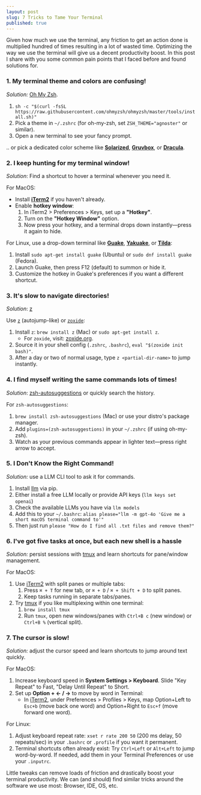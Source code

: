 ```yaml
---
layout: post
slug: 7 Tricks to Tame Your Terminal
published: true
---
```


Given how much we use the terminal, any friction to get an action done is multiplied hundred of times resulting in a lot of wasted time. Optimizing the way we use the terminal will give us a decent productivity boost. In this post I share with you some common pain points that I faced before and found solutions for.

### 1. My terminal theme and colors are confusing!
*Solution:* [Oh My Zsh](https://ohmyz.sh/).

1. `sh -c "$(curl -fsSL https://raw.githubusercontent.com/ohmyzsh/ohmyzsh/master/tools/install.sh)"`
2. Pick a theme in `~/.zshrc` (for oh-my-zsh, set `ZSH_THEME="agnoster"` or similar).
3. Open a new terminal to see your fancy prompt.

.. or pick a dedicated color scheme like [**Solarized**](https://ethanschoonover.com/solarized/), [**Gruvbox**](https://github.com/morhetz/gruvbox), or [**Dracula**](https://draculatheme.com/).

### 2. I keep hunting for my terminal window!
*Solution*: Find a shortcut to hover a terminal whenever you need it.

For MacOS:
- Install [**iTerm2**](https://iterm2.com/) if you haven't already.
- Enable **hotkey window**:
    1. In iTerm2 > Preferences > Keys, set up a **"Hotkey"**.
    2. Turn on the **"Hotkey Window"** option.
    3. Now press your hotkey, and a terminal drops down instantly—press it again to hide.

For Linux, use a drop-down terminal like [**Guake**](http://guake-project.org/), [**Yakuake**](https://apps.kde.org/yakuake/), or [**Tilda**](https://github.com/lanoxx/tilda):
1. Install `sudo apt-get install guake` (Ubuntu) or `sudo dnf install guake` (Fedora).
2. Launch Guake, then press F12 (default) to summon or hide it.
3. Customize the hotkey in Guake's preferences if you want a different shortcut.

### 3. It's slow to navigate directories!
*Solution*: [z](https://github.com/rupa/z)

Use [`z`](https://github.com/rupa/z) (autojump-like) or [`zoxide`](https://github.com/ajeetdsouza/zoxide):
1. Install `z`: `brew install z` (Mac) or `sudo apt-get install z`.
    - For `zoxide`, visit: [zoxide.org](https://github.com/ajeetdsouza/zoxide).
2. Source it in your shell config (`.zshrc`, `.bashrc`), `eval "$(zoxide init bash)"`.
3. After a day or two of normal usage, type `z <partial-dir-name>` to jump instantly.

### 4. I find myself writing the same commands lots of times!
*Solution*: [zsh-autosuggestions](https://github.com/zsh-users/zsh-autosuggestions) or quickly search the history.

For `zsh-autosuggestions`:
1. `brew install zsh-autosuggestions` (Mac) or use your distro's package manager.
2. Add `plugins=(zsh-autosuggestions)` in your `~/.zshrc` (if using oh-my-zsh).
3. Watch as your previous commands appear in lighter text—press right arrow to accept.

### 5. I Don't Know the Right Command!
*Solution:* use a LLM CLI tool to ask it for commands. 

1. Install [llm](https://llm.datasette.io/en/stable/) via pip.
2. Either install a free LLM locally or provide API keys (`llm keys set openai`)
3. Check the available LLMs you have via `llm models`
4. Add this to your `~/.bashrc`: `alias please="llm -m gpt-4o 'Give me a short macOS terminal command to'"`
5. Then just run `please "How do I find all .txt files and remove them?"`

### 6. I've got five tasks at once, but each new shell is a hassle
*Solution:* persist sessions with [tmux](https://github.com/tmux/tmux) and learn shortcuts for pane/window management.

For MacOS:
1. Use [iTerm2](https://iterm2.com/) with split panes or multiple tabs:
    1. Press `⌘ + T` for new tab, or `⌘ + D` / `⌘ + Shift + D` to split panes.
    2. Keep tasks running in separate tabs/panes.
2. Try [tmux](https://github.com/tmux/tmux) if you like multiplexing within one terminal:
    1. `brew install tmux`
    2. Run `tmux`, open new windows/panes with `Ctrl+B c` (new window) or `Ctrl+B %` (vertical split).

### 7. The cursor is slow!
*Solution:* adjust the cursor speed and learn shortcuts to jump around text quickly.

For MacOS:
1. Increase keyboard speed in **System Settings > Keyboard**. Slide "Key Repeat" to Fast, "Delay Until Repeat" to Short.
2. Set up **Option + ← / →** to move by word in Terminal:
    - In [iTerm2](https://iterm2.com/), under Preferences > Profiles > Keys, map Option+Left to `Esc+b` (move back one word) and Option+Right to `Esc+f` (move forward one word).

For Linux:
1. Adjust keyboard repeat rate: `xset r rate 200 50` (200 ms delay, 50 repeats/sec) in your `.bashrc` or `.profile` if you want it permanent.
2. Terminal shortcuts often already exist: Try `Ctrl+Left` or `Alt+Left` to jump word-by-word. If needed, add them in your Terminal Preferences or use your `.inputrc`.

Little tweaks can remove loads of friction and drastically boost your terminal productivity. We can (and should) find similar tricks around the software we use most: Browser, IDE, OS, etc.